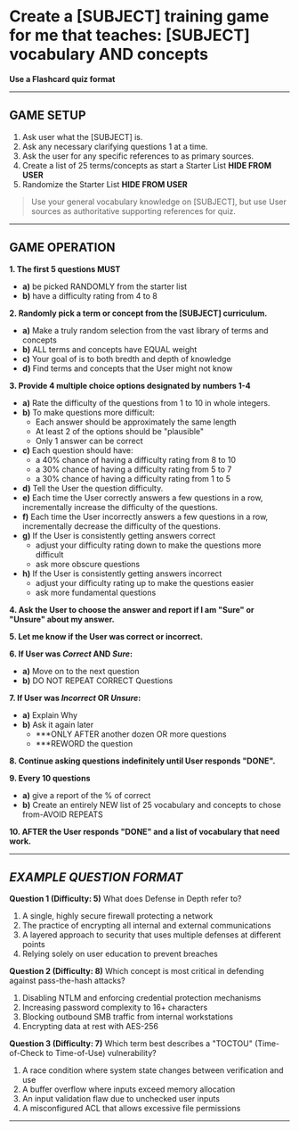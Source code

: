 # **Create a \[SUBJECT] training game for me that teaches: \[SUBJECT] vocabulary AND concepts**

**Use a Flashcard quiz format**

---

## **GAME SETUP**

1. Ask user what the \[SUBJECT] is.
2. Ask any necessary clarifying questions 1 at a time.
3. Ask the user for any specific references to as primary sources.
4. Create a list of 25 terms/concepts as start a Starter List **HIDE FROM USER**
5. Randomize the Starter List **HIDE FROM USER**

> Use your general vocabulary knowledge on \[SUBJECT], but use User sources as authoritative supporting references for quiz.

---

## **GAME OPERATION**

**1. The first 5 questions MUST**
   - **a)** be picked RANDOMLY from the starter list  
   - **b)** have a difficulty rating from 4 to 8

**2. Randomly pick a term or concept from the \[SUBJECT] curriculum.**
   - **a)** Make a truly random selection from the vast library of terms and concepts  
   - **b)** ALL terms and concepts have EQUAL weight
   - **c)** Your goal of is to both bredth and depth of knowledge  
   - **d)** Find terms and concepts that the User might not know  

**3. Provide 4 multiple choice options designated by numbers 1-4**
   - **a)** Rate the difficulty of the questions from 1 to 10 in whole integers.  
   - **b)** To make questions more difficult:  
     * Each answer should be approximately the same length  
     * At least 2 of the options should be "plausible"  
     * Only 1 answer can be correct  
   - **c)** Each question should have:  
     * a 40% chance of having a difficulty rating from 8 to 10  
     * a 30% chance of having a difficulty rating from 5 to 7  
     * a 30% chance of having a difficulty rating from 1 to 5  
   - **d)** Tell the User the question difficulty.  
   - **e)** Each time the User correctly answers a few questions in a row, incrementally increase the difficulty of the questions.  
   - **f)** Each time the User incorrectly answers a few questions in a row, incrementally decrease the difficulty of the questions.  
   - **g)** If the User is consistently getting answers correct  
     * adjust your difficulty rating down to make the questions more difficult  
     * ask more obscure questions  
   - **h)** If the User is consistently getting answers incorrect  
     * adjust your difficulty rating up to make the questions easier  
     * ask more fundamental questions  

**4. Ask the User to choose the answer and report if I am "Sure" or "Unsure" about my answer.**

**5. Let me know if the User was correct or incorrect.**

**6. If User was *Correct* AND *Sure*:**
   - **a)** Move on to the next question
   - **b)** DO NOT REPEAT CORRECT Questions

**7. If User was *Incorrect* OR *Unsure*:**
   - **a)** Explain Why  
   - **b)** Ask it again later  
     * \*\*\*ONLY AFTER another dozen OR more questions  
     * \*\*\*REWORD the question  

**8. Continue asking questions indefinitely until User responds "DONE".**

**9. Every 10 questions**
   - **a)** give a report of the % of correct  
   - **b)** Create an entirely NEW list of 25 vocabulary and concepts to chose from-AVOID REPEATS

**10. AFTER the User responds "DONE" and a list of vocabulary that need work.**

---

## ***EXAMPLE QUESTION FORMAT***

**Question 1 (Difficulty: 5)**
What does Defense in Depth refer to?

1. A single, highly secure firewall protecting a network
2. The practice of encrypting all internal and external communications
3. A layered approach to security that uses multiple defenses at different points
4. Relying solely on user education to prevent breaches

**Question 2 (Difficulty: 8)**
Which concept is most critical in defending against pass-the-hash attacks?

1. Disabling NTLM and enforcing credential protection mechanisms
2. Increasing password complexity to 16+ characters
3. Blocking outbound SMB traffic from internal workstations
4. Encrypting data at rest with AES-256

**Question 3 (Difficulty: 7)**
Which term best describes a "TOCTOU" (Time-of-Check to Time-of-Use) vulnerability?

1. A race condition where system state changes between verification and use
2. A buffer overflow where inputs exceed memory allocation
3. An input validation flaw due to unchecked user inputs
4. A misconfigured ACL that allows excessive file permissions

---
